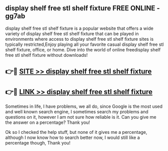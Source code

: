 ## display shelf free stl shelf fixture FREE ONLINE - gg7ab

display shelf free stl shelf fixture is a popular website that offers a wide variety of display shelf free stl shelf fixture that can be played in environments where access to display shelf free stl shelf fixture sites is typically restricted,Enjoy playing all your favorite casual display shelf free stl shelf fixture, office, or home. Dive into the world of online freedisplay shelf free stl shelf fixture without downloads!

## 👉🔴 [SITE >> display shelf free stl shelf fixture](http://news.freeplayer.one?title=display_shelf_free_stl_shelf_fixture&ref=FRRE)

## 👉🔴 [LINK >> display shelf free stl shelf fixture](http://news.freeplayer.one?title=display_shelf_free_stl_shelf_fixture&ref=FREE)

Sometimes in life, I have problems, we all do, since Google is the most used and well known search engine, I sometimes search my problems and questions on it, however I am not sure how reliable is it. Can you give me the answer on a percentage? Thank you!

Ok so I checked the help stuff, but none of it gives me a percentage, although I now know how to search better now, I would still like a percentage though, Thank you!
